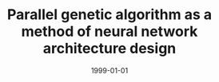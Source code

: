 ---
# Documentation: https://wowchemy.com/docs/managing-content/

title: Parallel genetic algorithm as a method of neural network architecture design
subtitle: ''
summary: ''
authors:
- Sebastian Cińcio
- kwasnicka
- markowska-kaczmar
tags: []
categories: []
date: '1999-01-01'
lastmod: 2022-10-07T04:56:28Z
featured: false
draft: false

# Featured image
# To use, add an image named `featured.jpg/png` to your page's folder.
# Focal points: Smart, Center, TopLeft, Top, TopRight, Left, Right, BottomLeft, Bottom, BottomRight.
image:
  caption: ''
  focal_point: ''
  preview_only: false

# Projects (optional).
#   Associate this post with one or more of your projects.
#   Simply enter your project's folder or file name without extension.
#   E.g. `projects = ["internal-project"]` references `content/project/deep-learning/index.md`.
#   Otherwise, set `projects = []`.
projects: []
publishDate: '2022-10-07T04:56:27.769895Z'
publication_types:
- '1'
abstract: ''
publication: '*Neural networks and their applications. Proceedings of the fourth conference,
  Zakopane, 18-22 V 1999*'
---